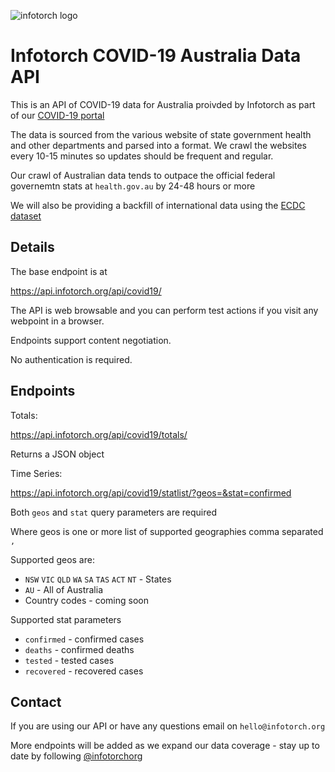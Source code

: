 ![infotorch logo](https://i.imgur.com/xtS74my.png)

# Infotorch COVID-19 Australia Data API

This is an API of COVID-19 data for Australia proivded by Infotorch as part of our [COVID-19 portal](https://infotorch.org)

The data is sourced from the various website of state government health and other departments and parsed into a format. We crawl the websites every 10-15 minutes so updates should be frequent and regular.

Our crawl of Australian data tends to outpace the official federal governemtn stats at `health.gov.au` by 24-48 hours or more

We will also be providing a backfill of international data using the [ECDC dataset](https://www.ecdc.europa.eu/en/publications-data/download-todays-data-geographic-distribution-covid-19-cases-worldwide)

## Details

The base endpoint is at

https://api.infotorch.org/api/covid19/

The API is web browsable and you can perform test actions if you visit any webpoint in a browser.

Endpoints support content negotiation.

No authentication is required.

## Endpoints

Totals:

https://api.infotorch.org/api/covid19/totals/

Returns a JSON object

Time Series:

https://api.infotorch.org/api/covid19/statlist/?geos=&stat=confirmed

Both `geos` and `stat` query parameters are required

Where geos is one or more list of supported geographies comma separated `,`

Supported geos are:

- `NSW` `VIC` `QLD` `WA` `SA` `TAS` `ACT` `NT` - States
- `AU` - All of Australia
- Country codes - coming soon

Supported stat parameters

- `confirmed` - confirmed cases
- `deaths` - confirmed deaths
- `tested` - tested cases
- `recovered` - recovered cases

## Contact

If you are using our API or have any questions email on `hello@infotorch.org`

More endpoints will be added as we expand our data coverage - stay up to date by following [@infotorchorg](https://twitter.com/infotorch.org)
